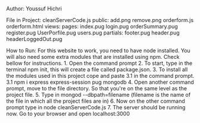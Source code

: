 Author: Youssuf Hichri

File in Project: 
	cleanServerCode.js
	public: 
		add.png
		remove.png
		orderform.js
		orderform.html
	views:
		pages: 
			index.pug
			login.pug
			orderSummary.pug
			register.pug
			UserPorfile.pug
			users.pug
		partials:
			footer.pug
			header.pug
			headerLoggedOut.pug

How to Run:
	For this website to work, you need to have node installed. You will also need some extra modules that are installed using npm. Check bellow for instructions.
	1. Open the command prompt
	2. To start, type in the terminal npm init, this will create a file called package.json.
	3. To install all the modules used in this project cope and paste 3.1 in the command prompt.
	3.1 npm i express express-session pug mongodb
	4. Open another command prompt, move to the file directory. So that you're on the same level as the project file.
	5. Type in mongod --dbpath=filename (filename is the name of the file in which all the project files are in)
	6. Now on the other command prompt type in node cleanServerCode.js
	7. The server should be running now. Go to your browser and open localhost:3000


	

